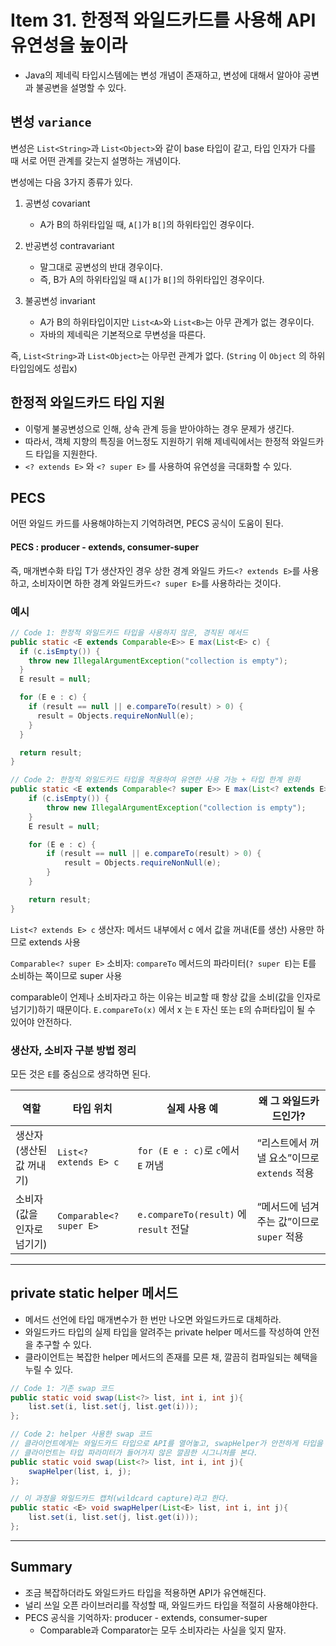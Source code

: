 # Item 31. 한정적 와일드카드를 사용해 API 유연성을 높이라
- Java의 제네릭 타입시스템에는 변성 개념이 존재하고, 변성에 대해서 알아야 공변과 불공변을 설명할 수 있다.

## 변성 `variance`
변성은 `List<String>`과 `List<Object>`와 같이 base 타입이 같고, 타입 인자가 다를 때 서로 어떤 관계를 갖는지 설명하는 개념이다. 


변성에는 다음 3가지 종류가 있다.

1. 공변성 covariant
   - A가 B의 하위타입일 때, `A[]`가 `B[]`의 하위타입인 경우이다.


2. 반공변성 contravariant
   - 말그대로 공변성의 반대 경우이다. 
   - 즉, B가 A의 하위타입일 때 `A[]`가 `B[]`의 하위타입인 경우이다.


3. 불공변성 invariant
    - A가 B의 하위타입이지만 `List<A>`와 `List<B>`는 아무 관계가 없는 경우이다.
    - 자바의 제네릭은 기본적으로 무변성을 따른다.

즉, `List<String>`과 `List<Object>`는 아무런 관계가 없다. (`String` 이 `Object` 의 하위 타입임에도 성립x)


## 한정적 와일드카드 타입 지원
- 이렇게 불공변성으로 인해, 상속 관계 등을 받아야하는 경우 문제가 생긴다.
- 따라서, 객체 지향의 특징을 어느정도 지원하기 위해 제네릭에서는 한정적 와일드카드 타입을 지원한다.
- `<? extends E>` 와 `<? super E>` 를 사용하여 유연성을 극대화할 수 있다.


## PECS
어떤 와일드 카드를 사용해야하는지 기억하려면, PECS 공식이 도움이 된다.


#### PECS : producer - extends, consumer-super


즉, 매개변수화 타입 T가 생산자인 경우 상한 경계 와일드 카드`<? extends E>`를 사용하고, 소비자이면 하한 경계 와일드카드`<? super E>`를 사용하라는 것이다.


### 예시
```java
// Code 1: 한정적 와일드카드 타입을 사용하지 않은, 경직된 메서드
public static <E extends Comparable<E>> E max(List<E> c) {
  if (c.isEmpty()) {
    throw new IllegalArgumentException("collection is empty");
  }
  E result = null;

  for (E e : c) {
    if (result == null || e.compareTo(result) > 0) {
      result = Objects.requireNonNull(e);
    }
  }

  return result;
}

```


```java
// Code 2: 한정적 와일드카드 타입을 적용하여 유연한 사용 가능 + 타입 한계 완화
public static <E extends Comparable<? super E>> E max(List<? extends E> c) {
    if (c.isEmpty()) {
        throw new IllegalArgumentException("collection is empty");
    }
    E result = null;

    for (E e : c) {
        if (result == null || e.compareTo(result) > 0) {
            result = Objects.requireNonNull(e);
        }
    }

    return result;
}
```


`List<? extends E> c`
생산자: 메서드 내부에서 c 에서 값을 꺼내(E를 생산) 사용만 하므로 extends 사용


`Comparable<? super E>`
소비자: `compareTo` 메서드의 파라미터(`? super E`)는 E를 소비하는 쪽이므로 super 사용


comparable이 언제나 소비자라고 하는 이유는 비교할 때 항상 값을 소비(값을 인자로 넘기기)하기 때문이다.
`E.compareTo(x)` 에서 x 는 `E` 자신 또는 `E`의 슈퍼타입이 될 수 있어야 안전하다.


### 생산자, 소비자 구분 방법 정리
모든 것은 `E`를 중심으로 생각하면 된다.


| 역할              | 타입 위치                   | 실제 사용 예                           | 왜 그 와일드카드인가?                  |
| --------------- | ----------------------- | --------------------------------- | ----------------------------- |
| 생산자(생산된 값 꺼내기)  | `List<? extends E> c`   | `for (E e : c)`로 `c`에서 `E` 꺼냄       | “리스트에서 꺼낼 요소”이므로 `extends` 적용 |
| 소비자(값을 인자로 넘기기) | `Comparable<? super E>` | `e.compareTo(result)` 에 `result` 전달 | “메서드에 넘겨주는 값”이므로 `super` 적용   |


---
## private static helper 메서드
- 메서드 선언에 타입 매개변수가 한 번만 나오면 와일드카드로 대체하라.
- 와일드카드 타입의 실제 타입을 알려주는 private helper 메서드를 작성하여 안전을 추구할 수 있다.
- 클라이언트는 복잡한 helper 메서드의 존재를 모른 채, 깔끔히 컴파일되는 혜택을 누릴 수 있다.


```java
// Code 1: 기존 swap 코드
public static void swap(List<?> list, int i, int j){
    list.set(i, list.set(j, list.get(i)));
};

// Code 2: helper 사용한 swap 코드
// 클라이언트에게는 와일드카드 타입으로 API를 열어놓고, swapHelper가 안전하게 타입을 한정해주는 방식
// 클라이언트는 타입 파라미터가 들어가지 않은 깔끔한 시그니처를 본다.
public static void swap(List<?> list, int i, int j){
    swapHelper(list, i, j);
};

// 이 과정을 와일드카드 캡처(wildcard capture)라고 한다.
public static <E> void swapHelper(List<E> list, int i, int j){
    list.set(i, list.set(j, list.get(i)));
};
```


---
## Summary
- 조금 복잡하더라도 와일드카드 타입을 적용하면 API가 유연해진다.
- 널리 쓰일 오픈 라이브러리를 작성할 때, 와일드카드 타입을 적절히 사용해야한다.
- PECS 공식을 기억하자: producer - extends, consumer-super
  - Comparable과 Comparator는 모두 소비자라는 사실을 잊지 말자.